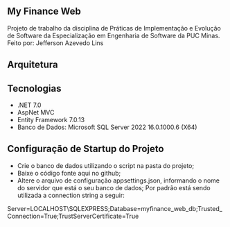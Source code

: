## My Finance Web
Projeto de trabalho da disciplina de Práticas de Implementação e Evolução de Software da Especialização em Engenharia de Software da PUC Minas.
Feito por: Jefferson Azevedo Lins

## Arquitetura

## Tecnologias

- .NET 7.0 
- AspNet MVC
- Entity Framework 7.0.13
- Banco de Dados: Microsoft SQL Server 2022 16.0.1000.6 (X64)

## Configuração de Startup do Projeto

- Crie o banco de dados utilizando o script na pasta do projeto;
- Baixe o código fonte aqui no github;
- Altere o arquivo de configuração appsettings.json, informando o nome do servidor que está o seu banco de dados; Por padrão está sendo utilizada a connection string a seguir: 

Server=LOCALHOST\\SQLEXPRESS;Database=myfinance_web_db;Trusted_Connection=True;TrustServerCertificate=True
